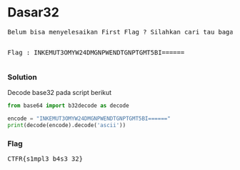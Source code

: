 <h1><b>Dasar32</b></h1>
<pre>
Belum bisa menyelesaikan First Flag ? Silahkan cari tau bagaimana mengkonversi flag ini menjadi teks yang bisa di baca

Flag : INKEMUT3OMYW24DMGNPWENDTGNPTGMT5BI======
</pre>
<h3><b>Solution</b></h3>
<p>Decode base32 pada script berikut</p>

```python
from base64 import b32decode as decode

encode = "INKEMUT3OMYW24DMGNPWENDTGNPTGMT5BI======"
print(decode(encode).decode('ascii'))
```
<h3><b>Flag</b></h3>
<pre>
CTFR{s1mpl3_b4s3_32}
</pre>

